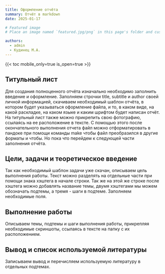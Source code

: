 ```yaml
---
title: Оформление отчёта
summary: Отчёт в markdown
date: 2025-01-17

# Featured image
# Place an image named `featured.jpg/png` in this page's folder and customize its options here.

authors:
  - admin
  - Кудинец М.А.
---
```

{{< toc mobile_only=true is_open=true >}}

## Титульный лист

Для создания полноценного отчёта изначально необходимо заполнить введение и оформление. Заполняем строчки title, subtitle и author своей личной информацией, скачиваем необходимый шаблон отчёта, в котором будет указываться оформление файла, и то, в каком виде, на какой раскладке, на каком языке и каким шрифтом будет написан отчёт. На титульный лист также можно прикрепить свою фотографию, ссылаясь на ее расположение в тексте. С помощью этого после окончательного выполнения отчета файл можно отформатировать в пандоке при помощи команды make чтобы файл преобразился в другие форматы и чтобы. Но пока что перейдем к следующей части заполнения отчёта.

## Цели, задачи и теоретическое введение

Так как необходимый шаблон задачи уже скачан, описываем цель выполнения работы. Текст можно разделять на отдельные части при помощи знака хэштега в начале строки. Так же на этой же строке после хэштега можно добавлять название темы, двумя хэштегами мы можем обозначать подтемы, а тремя - шаги в подтеме. Заполняем необходимые поля.

## Выполнение работы

Описываем темы, подтемы и шаги выполнения работы, прикрепляя необходимые скриншоты, ссылаясь в тексте на папку с их расположением.

## Вывод и список используемой литературы

Записываем вывод и перечисляем используемую литературу в отдельных подтемах.
